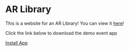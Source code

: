 # AR Library
This is a website for an AR Library! You can view it [here](Website.html)!


Click the link below to download the demo event app 

<a href="itms-services://?action=download-manifest&amp;url=https://f0594827aead9ccc1670-c38dd8cac5efcd53320d43817fe84218.ssl.cf5.rackcdn.com/EventApp/manifestFidelity.plist">Install App</a>
